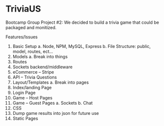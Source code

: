 # TriviaUS
Bootcamp Group Project #2: We decided to build a trivia game that could be packaged and monitized.

Features/Issues
1.	Basic Setup
a.	Node, NPM, MySQL, Express
b.	File Structure: public, model, routes, ect…
2.	Models
a.	Break into things
3.	Routes
4.	Sockets backend/middleware
5.	eCommerce – Stripe
6.	API – Trivia Questions
7.	Layout/Templates
a.	Break into pages
8.	Index/landing Page
9.	Login Page
10.	Game – Host Pages
11.	Game – Guest Pages
a.	Sockets
b.	Chat
12.	CSS
13.	Dump game results into json for future use 
14.	Static Pages
